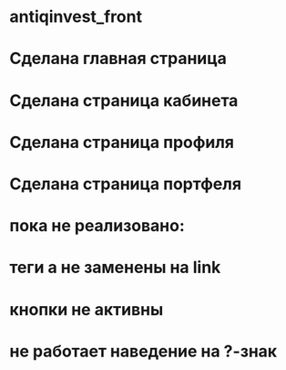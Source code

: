 # antiqinvest_front

# Сделана главная страница
# Сделана страница кабинета
# Сделана страница профиля
# Сделана страница портфеля

# пока не реализовано:
# теги а не заменены на link
# кнопки не активны
# не работает наведение на ?-знак


